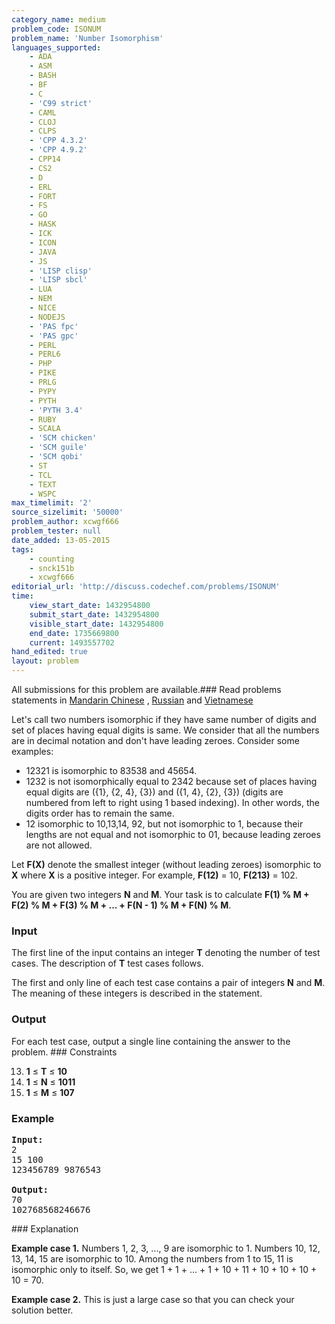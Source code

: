 ```yaml
---
category_name: medium
problem_code: ISONUM
problem_name: 'Number Isomorphism'
languages_supported:
    - ADA
    - ASM
    - BASH
    - BF
    - C
    - 'C99 strict'
    - CAML
    - CLOJ
    - CLPS
    - 'CPP 4.3.2'
    - 'CPP 4.9.2'
    - CPP14
    - CS2
    - D
    - ERL
    - FORT
    - FS
    - GO
    - HASK
    - ICK
    - ICON
    - JAVA
    - JS
    - 'LISP clisp'
    - 'LISP sbcl'
    - LUA
    - NEM
    - NICE
    - NODEJS
    - 'PAS fpc'
    - 'PAS gpc'
    - PERL
    - PERL6
    - PHP
    - PIKE
    - PRLG
    - PYPY
    - PYTH
    - 'PYTH 3.4'
    - RUBY
    - SCALA
    - 'SCM chicken'
    - 'SCM guile'
    - 'SCM qobi'
    - ST
    - TCL
    - TEXT
    - WSPC
max_timelimit: '2'
source_sizelimit: '50000'
problem_author: xcwgf666
problem_tester: null
date_added: 13-05-2015
tags:
    - counting
    - snck151b
    - xcwgf666
editorial_url: 'http://discuss.codechef.com/problems/ISONUM'
time:
    view_start_date: 1432954800
    submit_start_date: 1432954800
    visible_start_date: 1432954800
    end_date: 1735669800
    current: 1493557702
hand_edited: true
layout: problem
---
```

All submissions for this problem are available.###  Read problems statements in [Mandarin Chinese](http://www.codechef.com/download/translated/SNCK151B/mandarin/ISONUM.pdf) , [Russian](http://www.codechef.com/download/translated/SNCK151B/russian/ISONUM.pdf) and [Vietnamese](http://www.codechef.com/download/translated/SNCK151B/vietnamese/ISONUM.pdf)

Let's call two numbers isomorphic if they have same number of digits and set of places having equal digits is same. We consider that all the numbers are in decimal notation and don't have leading zeroes. Consider some examples:

- 12321 is isomorphic to 83538 and 45654.
- 1232 is not isomorphically equal to 2342 because set of places having equal digits are ({1}, {2, 4}, {3}) and ({1, 4}, {2}, {3}) (digits are numbered from left to right using 1 based indexing). In other words, the digits order has to remain the same.
- 12 isomorphic to 10,13,14, 92, but not isomorphic to 1, because their lengths are not equal and not isomorphic to 01, because leading zeroes are not allowed.

Let **F(X)** denote the smallest integer (without leading zeroes) isomorphic to **X** where **X** is a positive integer. For example, **F(12)** = 10, **F(213)** = 102.

You are given two integers **N** and **M**. Your task is to calculate **F(1) % M + F(2) % M + F(3) % M + ... + F(N - 1) % M + F(N) % M**.

### Input

The first line of the input contains an integer **T** denoting the number of test cases. The description of **T** test cases follows.

The first and only line of each test case contains a pair of integers **N** and **M**. The meaning of these integers is described in the statement.

### Output

For each test case, output a single line containing the answer to the problem. ### Constraints

13. **1** ≤ **T** ≤ **10**
14. **1** ≤ **N** ≤ **1011**
15. **1** ≤ **M** ≤ **107**
### Example

<pre><b>Input:</b>
2
15 100
123456789 9876543

<b>Output:</b>
70
102768568246676
</pre>### Explanation

**Example case 1.** Numbers 1, 2, 3, ..., 9 are isomorphic to 1. Numbers 10, 12, 13, 14, 15 are isomorphic to 10. Among the numbers from 1 to 15, 11 is isomorphic only to itself. So, we get 1 + 1 + ... + 1 + 10 + 11 + 10 + 10 + 10 + 10 = 70.

**Example case 2.** This is just a large case so that you can check your solution better.
